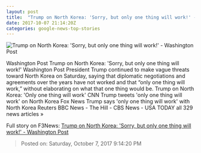 ```yaml
---
layout: post
title:  "Trump on North Korea: 'Sorry, but only one thing will work!' - Washington Post"
date: 2017-10-07 21:14:20Z
categories: google-news-top-stories
---
```


![Trump on North Korea: 'Sorry, but only one thing will work!' - Washington Post](https://img.washingtonpost.com/rf/image_1484w/2010-2019/WashingtonPost/2016/12/23/National-Politics/Images/Trump_67948.jpg-c1789-3784.jpg?t=20170517)

Washington Post Trump on North Korea: 'Sorry, but only one thing will work!' Washington Post President Trump continued to make vague threats toward North Korea on Saturday, saying that diplomatic negotiations and agreements over the years have not worked and that “only one thing will work,” without elaborating on what that one thing would be. Trump on North Korea: 'Only one thing will work' CNN Trump tweets 'only one thing will work' on North Korea Fox News Trump says 'only one thing will work' with North Korea Reuters BBC News - The Hill - CBS News - USA TODAY all 329 news articles »


Full story on F3News: [Trump on North Korea: 'Sorry, but only one thing will work!' - Washington Post](http://www.f3nws.com/n/j3YAFB)

> Posted on: Saturday, October 7, 2017 9:14:20 PM
